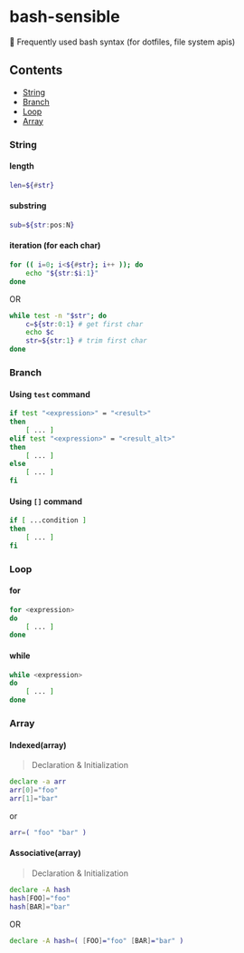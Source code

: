 # bash-sensible

🍳 Frequently used bash syntax (for dotfiles, file system apis)


## Contents

* [String](#string)
* [Branch](#branching)
* [Loop](#looping)
* [Array](#array)


### String

#### length

```bash
len=${#str}
```

#### substring

```bash
sub=${str:pos:N}
```

#### iteration (for each char)

```bash
for (( i=0; i<${#str}; i++ )); do
    echo "${str:$i:1}"
done
```

OR

```bash
while test -n "$str"; do
    c=${str:0:1} # get first char
    echo $c
    str=${str:1} # trim first char
done
```

### Branch

#### Using `test` command

```bash
if test "<expression>" = "<result>"
then
    [ ... ]
elif test "<expression>" = "<result_alt>"
then
    [ ... ]
else
    [ ... ]
fi
```

#### Using `[]` command

```bash
if [ ...condition ]
then
    [ ... ]
fi
```

### Loop

#### for

```bash
for <expression>
do
    [ ... ]
done
```

#### while

```bash
while <expression>
do
    [ ... ]
done
```

### Array

#### Indexed(array)

> Declaration & Initialization

```bash
declare -a arr
arr[0]="foo"
arr[1]="bar"
```
or

```bash
arr=( "foo" "bar" )
```

#### Associative(array)

> Declaration & Initialization

```bash
declare -A hash
hash[FOO]="foo"
hash[BAR]="bar"
```

OR

```bash
declare -A hash=( [FOO]="foo" [BAR]="bar" )
```
